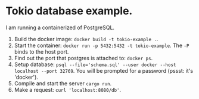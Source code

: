 
# Tokio database example.

I am running a containerized of PostgreSQL.

1. Build the docker image: `docker build -t tokio-example .`.
1. Start the container: `docker run -p 5432:5432 -t tokio-example`. The `-P` binds to the host port.
1. Find out the port that postgres is attached to: `docker ps`.
1. Setup database: `psql --file='schema.sql' --user docker --host localhost --port 32769`. You will be prompted for a password (pssst: it's 'docker').
1. Compile and start the server `cargo run`.
1. Make a request: `curl 'localhost:8080/db'`.
